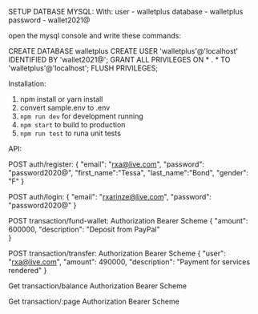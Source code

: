 SETUP DATBASE MYSQL:
With:
user - walletplus
database - walletplus
password - wallet2021@

open the mysql console and write these commands:

CREATE DATABASE walletplus
CREATE USER 'walletplus'@'localhost' IDENTIFIED BY 'wallet2021@';
GRANT ALL PRIVILEGES ON * . * TO 'walletplus'@'localhost';
FLUSH PRIVILEGES;

Installation:
1. npm install or yarn install
2. convert sample.env to .env
3. `npm run dev` for development running
4. `npm start` to build to production
5. `npm run test` to runa unit tests


API:

POST auth/register:
    {
        "email": "rxa@live.com",
        "password": "password2020@",
        "first_name":"Tessa",
        "last_name":"Bond",
        "gender": "F"
    }

POST auth/login:
    {
        "email": "rxarinze@live.com",
        "password": "password2020@"
    }

POST transaction/fund-wallet:
    Authorization Bearer Scheme
    {
        "amount": 600000,
        "description": "Deposit from PayPal"    
    }

POST transaction/transfer:
    Authorization Bearer Scheme
    {
        "user": "rxa@live.com",
        "amount": 490000,
        "description": "Payment for services rendered"
    }

Get transaction/balance
    Authorization Bearer Scheme

Get transaction/:page
    Authorization Bearer Scheme


